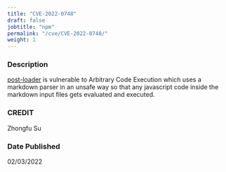 ```yaml
---
title: "CVE-2022-0748"
draft: false
jobtitle: "npm"
permalink: "/cve/CVE-2022-0748/"
weight: 1
---
```



### Description
[post-loader](https://www.npmjs.com/package/post-loader) is vulnerable to Arbitrary Code Execution which uses a markdown parser in an unsafe way so that any javascript code inside the markdown input files gets evaluated and executed.

### CREDIT
Zhongfu Su

### Date Published
02/03/2022